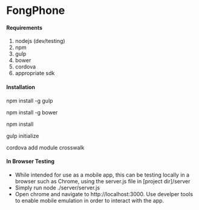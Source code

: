 # FongPhone

#### Requirements
1. nodejs (dev/testing)
2. npm
3. gulp
4. bower
5. cordova
6. appropriate sdk

#### Installation

npm install -g gulp

npm install -g bower

npm install

gulp initialize

cordova add module crosswalk

#### In Browser Testing

- While intended for use as a mobile app, this can be testing locally in a browser such as Chrome, using the server.js file in [project dir]/server
- Simply run node ./server/server.js
- Open chrome and navigate to http://localhost:3000. Use develper tools to enable mobile emulation in order to interact with the app.
